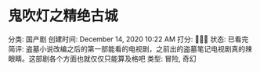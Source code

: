# 鬼吹灯之精绝古城

分类: 国产剧
创建时间: December 14, 2020 10:22 AM
打分: 💛💛💛
状态: 已看完
简评: 盗墓小说改编之后的第一部能看的电视剧，之前出的盗墓笔记电视剧真的辣眼睛。这部剧各个方面也就仅仅只能算及格吧
类型: 冒险, 奇幻